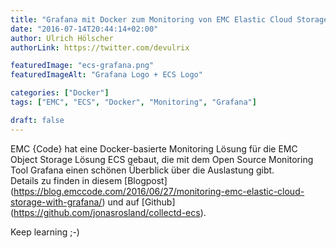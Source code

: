 ```yaml
---
title: "Grafana mit Docker zum Monitoring von EMC Elastic Cloud Storage (ECS)"
date: "2016-07-14T20:44:14+02:00"
author: Ulrich Hölscher
authorLink: https://twitter.com/devulrix

featuredImage: "ecs-grafana.png"
featuredImageAlt: "Grafana Logo + ECS Logo"

categories: ["Docker"]
tags: ["EMC", "ECS", "Docker", "Monitoring", "Grafana"]

draft: false
---
```


EMC {Code} hat eine Docker-basierte Monitoring Lösung für die EMC Object Storage Lösung ECS gebaut, die mit dem Open Source Monitoring Tool Grafana einen schönen Überblick über die Auslastung gibt.  
Details zu finden in diesem [Blogpost] (https://blog.emccode.com/2016/06/27/monitoring-emc-elastic-cloud-storage-with-grafana/) und auf [Github] (https://github.com/jonasrosland/collectd-ecs).

Keep learning ;-)
